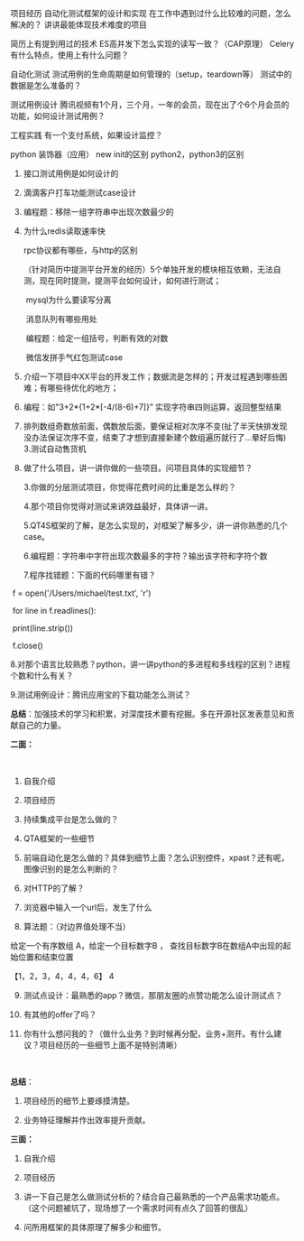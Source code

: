 



项目经历
 自动化测试框架的设计和实现
 在工作中遇到过什么比较难的问题，怎么解决的？
 讲讲最能体现技术难度的项目

 简历上有提到用过的技术
 ES高并发下怎么实现的读写一致？（CAP原理）
 Celery有什么特点，使用上有什么问题？

 自动化测试
 测试用例的生命周期是如何管理的（setup，teardown等）
 测试中的数据是怎么准备的？

 测试用例设计
 腾讯视频有1个月，三个月，一年的会员，现在出了个6个月会员的功能，如何设计测试用例？

 工程实践
 有一个支付系统，如果设计监控？

 python
 装饰器（应用）
 new init的区别
 python2，python3的区别



1. 接口测试用例是如何设计的

2. 滴滴客户打车功能测试case设计

3. 编程题：移除一组字符串中出现次数最少的

4. 为什么redis读取速率快

   

   rpc协议都有哪些，与http的区别      

   ​    （针对简历中提测平台开发的经历）5个单独开发的模块相互依赖，无法自测，现在同时提测，提测平台如何设计，如何进行测试；      

   ​    mysql为什么要读写分离      

   ​    消息队列有哪些用处      

   ​    编程题：给定一组括号，判断有效的对数      

   ​    微信发拼手气红包测试case

5. 介绍一下项目中XX平台的开发工作；数据流是怎样的；开发过程遇到哪些困难；有哪些待优化的地方；

6. 编程：如"3+2*{1+2*[-4/(8-6)+7]}” 实现字符串四则运算，返回整型结果

7. 排列数组奇数放前面，偶数放后面，要保证相对次序不变(扯了半天快排发现没办法保证次序不变，结束了才想到直接新建个数组遍历就行了...晕好后悔)
   3.测试自动售货机

8. 做了什么项目，讲一讲你做的一些项目。问项目具体的实现细节？   

   3.你做的分层测试项目，你觉得花费时间的比重是怎么样的？   

   4.那个项目你觉得对测试来讲效益最好，具体讲一讲。   

   5.QT4S框架的了解，是怎么实现的，对框架了解多少，讲一讲你熟悉的几个case。   

   6.编程题：字符串中字符出现次数最多的字符？输出该字符和字符个数   

   7.程序找错题：下面的代码哪里有错？   

​    f = open('/Users/michael/test.txt', 'r')    

​     for line in f.readlines():    

​     print(line.strip())    

​     f.close()    

   8.对那个语言比较熟悉？python，讲一讲python的多进程和多线程的区别？进程个数和什么有关？   

   9.测试用例设计：腾讯应用宝的下载功能怎么测试？         

   **总结**：加强技术的学习和积累，对深度技术要有挖掘。多在开源社区发表意见和贡献自己的力量。   



   **二面：**   

​      

   1. 自我介绍   

   2. 项目经历   

   3. 持续集成平台是怎么做的？   

   4. QTA框架的一些细节   

   5. 前端自动化是怎么做的？具体到细节上面？怎么识别控件，xpast？还有呢，图像识别的是怎么判断的？   

   6. 对HTTP的了解？   

   7. 浏览器中输入一个url后，发生了什么   

   8. 算法题：（对边界值处理不当）   

   给定一个有序数组 A，给定一个目标数字B ， 查找目标数字B在数组A中出现的起始位置和结束位置   

   【1，2，3，4，4，4，6】 4   

   9. 测试点设计：最熟悉的app？微信，那朋友圈的点赞功能怎么设计测试点？   

   10. 有其他的offer了吗？   

   11. 你有什么想问我的？（做什么业务？到时候再分配，业务+测开。有什么建议？项目经历的一些细节上面不是特别清晰）   

​       

   **总结**：   

   1. 项目经历的细节上要琢摸清楚。   

   2. 业务特征理解并作出效率提升贡献。   

   

   **三面：**   

   1. 自我介绍   

   2. 项目经历   

   3. 讲一下自己是怎么做测试分析的？结合自己最熟悉的一个产品需求功能点。（这个问题被坑了，现场想了一个需求时间有点久了回答的很乱）   

4. 问所用框架的具体原理了解多少和细节。

